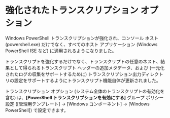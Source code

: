 # 強化されたトランスクリプション オプション

Windows PowerShell トランスクリプションが強化され、コンソール ホスト (powershell.exe) だけでなく、すべてのホスト アプリケーション (Windows PowerShell ISE など) に適用されるようになりました。

トランスクリプトを強化するだけでなく、トランスクリプトの任意のネスト、結果として得られるトランスクリプト ヘッダーの追加メタデータ、および (一元化されたログの収集をサポートするために) トランスクリプション出力ディレクトリの設定をサポートするようにトランスクリプト機能自体が更新されました。

トランスクリプション オプション (システム全体のトランスクリプトの有効化を含む) は、**[PowerShell トランスクリプションを有効にする]** グループ ポリシー設定 ([管理用テンプレート] -> [Windows コンポーネント] -> [Windows PowerShell]) で設定できます。


<!--HONumber=Oct16_HO1-->


